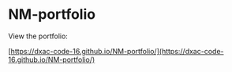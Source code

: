 # NM-portfolio

View the portfolio:

[https://dxac-code-16.github.io/NM-portfolio/](https://dxac-code-16.github.io/NM-portfolio/)
